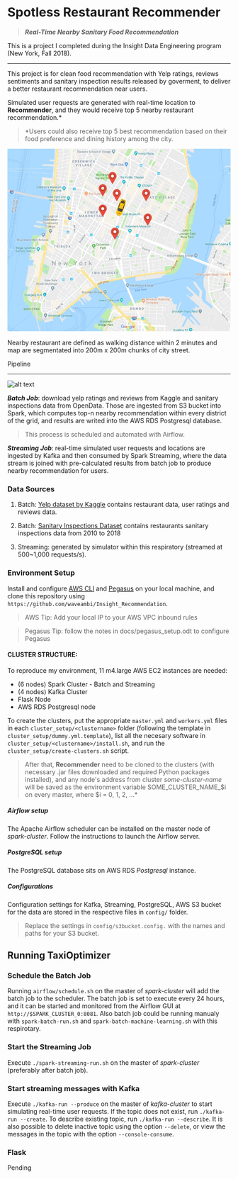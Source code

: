 # Spotless Restaurant Recommender
> ***Real-Time Nearby Sanitary Food Recommendation***

This is a project I completed during the Insight Data Engineering program (New York, Fall 2018).

***

This project is for clean food recommendation with Yelp ratings, reviews sentiments and sanitary inspection results released by goverment, to deliver a better restaurant recommendation near users.

Simulated user requests are generated with real-time location to **Recommender**, and they would receive top 5 nearby restaurant recommendation.*

> *Users could also receive top 5 best recommendation based on their food preference and dining history among the city.

![alt text](https://github.com/AndreyBozhko/TaxiOptimizer/blob/master/docs/map.jpg "TaxiOptimizer Screenshot")

Nearby restaurant are defined as walking distance within 2 minutes and map are segmentated into 200m x 200m chunks of city street.

Pipeline

-----------------

![alt text](https://github.com/waveambi/Insight_Recommendation/Pipeline.jpg "Recommender Pipeline")

***Batch Job***: download yelp ratings and reviews from Kaggle and sanitary inspections data from OpenData. Those are ingested from S3 bucket into Spark, which computes top-n nearby recommendation within every district of the grid, and results are writed into the AWS RDS Postgresql database.
> This process is scheduled and automated with Airflow.

***Streaming Job***: real-time simulated user requests and locations are ingested by Kafka and then consumed by Spark Streaming, where the data stream is joined with pre-calculated results from batch job to produce nearby recommendation for users.

### Data Sources
  1. Batch: [Yelp dataset by Kaggle](https://www.kaggle.com/yelp-dataset/yelp-dataset) contains restaurant data, user ratings and reviews data.

  2. Batch: [Sanitary Inspections Dataset](https://opendata.lasvegasnevada.gov/Public-Safety/Restaurant-Inspections/q8ye-5kwk) contains restaurants sanitary inspections data from 2010 to 2018

  2. Streaming: generated by simulator within this respiratory (streamed at 500~1,000 requests/s).


### Environment Setup

Install and configure [AWS CLI](https://aws.amazon.com/cli/) and [Pegasus](https://github.com/InsightDataScience/pegasus) on your local machine, and clone this repository using
`https://github.com/waveambi/Insight_Recommendation`.

> AWS Tip: Add your local IP to your AWS VPC inbound rules

> Pegasus Tip: follow the notes in docs/pegasus_setup.odt to configure Pegasus

#### CLUSTER STRUCTURE:

To reproduce my environment, 11 m4.large AWS EC2 instances are needed:

- (6 nodes) Spark Cluster - Batch and Streaming
- (4 nodes) Kafka Cluster
- Flask Node
- AWS RDS Postgresql node

To create the clusters, put the appropriate `master.yml` and `workers.yml` files in each `cluster_setup/<clustername>` folder (following the template in `cluster_setup/dummy.yml.template`), list all the necesary software in `cluster_setup/<clustername>/install.sh`, and run the `cluster_setup/create-clusters.sh` script.

> After that, **Recommender** need to be cloned to the clusters (with necessary .jar files downloaded and required Python packages installed), and any node's address from cluster *some-cluster-name* will be saved as the environment variable SOME_CLUSTER_NAME_$i on every master, where $i = 0, 1, 2, ...*


##### Airflow setup

The Apache Airflow scheduler can be installed on the master node of *spark-cluster*. Follow the instructions to launch the Airflow server.


##### PostgreSQL setup
The PostgreSQL database sits on AWS RDS *Postgresql* instance.

##### Configurations
Configuration settings for Kafka, Streaming, PostgreSQL, AWS S3 bucket for the data are stored in the respective files in `config/` folder.
> Replace the settings in `config/s3bucket.config.` with the names and paths for your S3 bucket.

## Running TaxiOptimizer

### Schedule the Batch Job
Running `airflow/schedule.sh` on the master of *spark-cluster* will add the batch job to the scheduler. The batch job is set to execute every 24 hours, and it can be started and monitored from the Airflow GUI at `http://$SPARK_CLUSTER_0:8081`.
Also batch job could be running manualy with `spark-batch-run.sh` and `spark-batch-machine-learning.sh` with this respirotary.

### Start the Streaming Job
Execute `./spark-streaming-run.sh` on the master of *spark-cluster* (preferably after batch job).

### Start streaming messages with Kafka
Execute `./kafka-run --produce` on the master of *kafka-cluster* to start simulating real-time user requests.
If the topic does not exist, run `./kafka-run --create`. To describe existing topic, run `./kafka-run --describe`.
It is also possible to delete inactive topic using the option `--delete`, or view the messages in the topic with the option `--console-consume`.

### Flask
Pending
